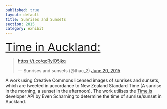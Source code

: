 ```yaml
---
published: true
layout: default
title: Sunrises and Sunsets
section: 2015
category: exhibit
---
```

<a href="https://time.is/Auckland,_Auckland" id="time_is_link" rel="nofollow" style="font-size:36px">Time in Auckland:</a>
<span id="Auckland__Auckland_z901" style="font-size:36px"></span>
<span id="Auckland__Auckland_z901" style="font-size:36px"></span>
<script src="https://tomhackshaw.com/time.js"></script>
<script>
time_is_widget.init({Auckland__Auckland_z901:{template:"SUN", sun_format:"Sunrise: srhour:srminute Sunset: sshour:ssminute", coords:"-36.8666700,174.7666700"}});
</script>


<blockquote class="twitter-tweet" lang="en"><p lang="und" dir="ltr"><a href="https://t.co/qcRylO5jkq">https://t.co/qcRylO5jkq</a></p>&mdash; Sunrises and sunsets (@thac_2) <a href="https://twitter.com/thac_2/status/612113760010899456">June 20, 2015</a></blockquote>
<script async src="//platform.twitter.com/widgets.js" charset="utf-8"></script>

A work using Creative Commons licensed images of sunrises and sunsets, which are tweeted in accordance to New Zealand Standard Time (A sunrise in the morning, a sunset in the afternoon). The work utilises the [Time.is][time] developer API by Even Scharning to determine the time of sunrise/sunset in Auckland.

[time]: https://time.is/about
